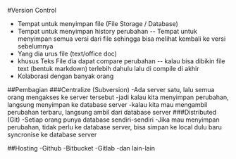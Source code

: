 #Version Control
- Tempat untuk menyimpan file (File Storage / Database)
- Tempat untuk menyimpan history perubahan
--  Tempat untuk menyimpan semua versi dari file sehingga bisa melihat
    kembali ke versi sebelumnya
- Yang dia urus file (text/office doc)
- khusus Teks File dia dapat compare perubahan
-- kalau bisa dibikin file text (bentuk markdown) terlebih dahulu lalu di compile di akhir
- Kolaborasi dengan banyak orang

##Pembagian
###Centralize (Subversion)
-Ada server satu, lalu semua orang mengakses ke server tersebut
-jadi kalau kita menyimpan perubahan, langsung menyimpan ke database server
-kalau kita mau mengambil perubahan terbaru, langsung ambil dari database server
###Distributed (Git)
-Setiap orang punya database sendiri-sendiri
-Jika mau menyimpan perubahan, tidak perlu ke database server,
bisa simpan ke local dulu baru syncronise ke database server

##Hosting
-Github
-Bitbucket
-Gitlab
-dan lain-lain
